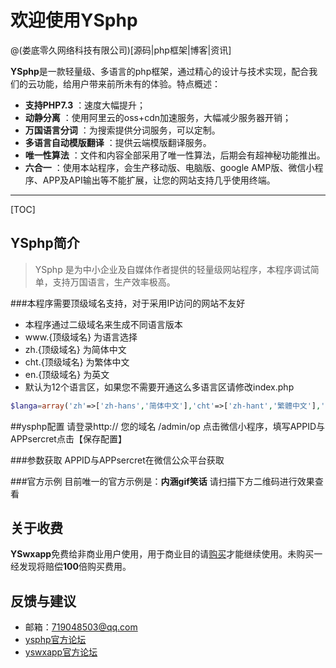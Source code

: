 # 欢迎使用YSphp

@(娄底零久网络科技有限公司)[源码|php框架|博客|资讯]

**YSphp**是一款轻量级、多语言的php框架，通过精心的设计与技术实现，配合我们的云功能，给用户带来前所未有的体验。特点概述：
 
- **支持PHP7.3** ：速度大幅提升；
- **动静分离** ：使用阿里云的oss+cdn加速服务，大幅减少服务器开销；
- **万国语言分词** ：为搜索提供分词服务，可以定制。
- **多语言自动模版翻译** ：提供云端模版翻译服务。
- **唯一性算法** ：文件和内容全部采用了唯一性算法，后期会有超神秘功能推出。
- **六合一** ：使用本站程序，会生产移动版、电脑版、google AMP版、微信小程序、APP及API输出等不能扩展，让您的网站支持几乎使用终端。
-------------------

[TOC]

## YSphp简介

> YSphp 是为中小企业及自媒体作者提供的轻量级网站程序，本程序调试简单，支持万国语言，生产效率极高。
  

###本程序需要顶级域名支持，对于采用IP访问的网站不友好
- 本程序通过二级域名来生成不同语言版本
- www.{顶级域名}  为语言选择
- zh.{顶级域名}  为简体中文
- cht.{顶级域名}  为繁体中文
- en.{顶级域名}  为英文
- 默认为12个语言区，如果您不需要开通这么多语言区请修改index.php
``` php
$langa=array('zh'=>['zh-hans','简体中文'],'cht'=>['zh-hant','繁體中文'],'en'=>['en','English'],'ja'=>['ja','日本の'],'ko'=>['ko','한국의'],'es'=>['es','español'],'ru'=>['ru','русский'],'ar'=>['ar','العربية'],'fr'=>['fr','français'],'hi'=>['hi','हिन्दी'],'pt'=>['pt','português'],'de'=>['de','Deutsch']);
```

##ysphp配置
请登录http://  您的域名 /admin/op  点击微信小程序，填写APPID与APPsercret点击【保存配置】

###参数获取
APPID与APPsercret在微信公众平台获取    

###官方示例
目前唯一的官方示例是：**内涵gif笑话**  请扫描下方二维码进行效果查看
  


## 关于收费
**YSwxapp**免费给非商业用户使用，用于商业目的请[购买](http://zh.44api.com)才能继续使用。未购买一经发现将赔偿**100**倍购买费用。
## 反馈与建议
- 邮箱：<719048503@qq.com>
- [ysphp官方论坛](http://zh.44api.com/f/12.html)
- [yswxapp官方论坛](http://zh.44api.com/f/13.html)
